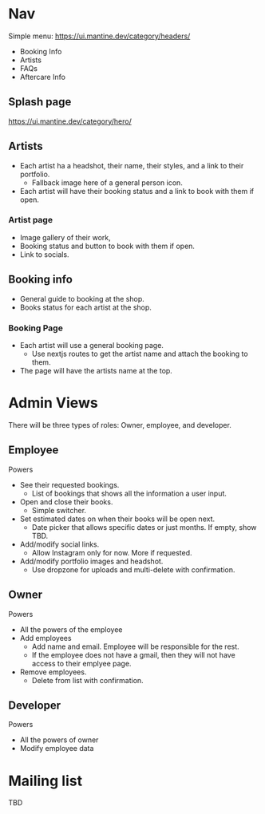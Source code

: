 # Nav
Simple menu: https://ui.mantine.dev/category/headers/
* Booking Info
* Artists
* FAQs
* Aftercare Info

## Splash page
https://ui.mantine.dev/category/hero/

## Artists
* Each artist ha a headshot, their name, their styles, and a link to their portfolio.
  * Fallback image here of a general person icon.
* Each artist will have their booking status and a link to book with them if open.

### Artist page
* Image gallery of their work,
* Booking status and button to book with them if open.
* Link to socials.

## Booking info
* General guide to booking at the shop.
* Books status for each artist at the shop.

### Booking Page
* Each artist will use a general booking page.
  * Use nextjs routes to get the artist name and attach the booking to them.
* The page will have the artists name at the top.


# Admin Views

There will be three types of roles: Owner, employee, and developer.

## Employee

Powers
* See their requested bookings.
  * List of bookings that shows all the information a user input.
* Open and close their books.
  * Simple switcher.
* Set estimated dates on when their books will be open next.
  * Date picker that allows specific dates or just months. If empty, show TBD.
* Add/modify social links.
  * Allow Instagram only for now. More if requested.
* Add/modify portfolio images and headshot.
  * Use dropzone for uploads and multi-delete with confirmation.

## Owner

Powers
* All the powers of the employee
* Add employees
  * Add name and email. Employee will be responsible for the rest.
  * If the employee does not have a gmail, then they will not have access to their emplyee page.
* Remove employees.
  * Delete from list with confirmation.

## Developer

Powers
* All the powers of owner
* Modify employee data

# Mailing list
TBD
